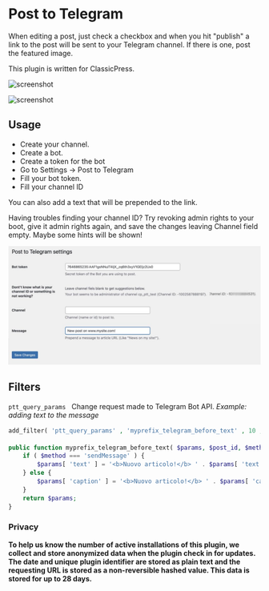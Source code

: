 # Post to Telegram

When editing a post, just check a checkbox and when you hit "publish" a link to the post will be sent to your Telegram channel.
If there is one, post the featured image.

This plugin is written for ClassicPress.

![screenshot](images/screenshot-1.jpg)

![screenshot](images/screenshot-2.jpg)

## Usage

- Create your channel.
- Create a bot.
- Create a token for the bot
- Go to Settings -> Post to Telegram
- Fill your bot token.
- Fill your channel ID

You can also add a text that will be prepended to the link.

Having troubles finding your channel ID?
Try revoking admin rights to your boot, give it admin rights again, and save the changes leaving Channel field empty.
Maybe some hints will be shown!

![screenshot](images/screenshot-3.jpg)

## Filters

`ptt_query_params`
 
Change request made to Telegram Bot API.
_Example: adding text to the message_

```php
add_filter( 'ptt_query_params' , 'myprefix_telegram_before_text' , 10 , 3 );

public function myprefix_telegram_before_text( $params, $post_id, $method ) {
	if ( $method === 'sendMessage' ) {
		$params[ 'text' ] = '<b>Nuovo articolo!</b> ' . $params[ 'text' ];
	} else {
		$params[ 'caption' ] = '<b>Nuovo articolo!</b> ' . $params[ 'caption' ];
	}
	return $params;
}
```


### Privacy
**To help us know the number of active installations of this plugin, we collect and store anonymized data when the plugin check in for updates. The date and unique plugin identifier are stored as plain text and the requesting URL is stored as a non-reversible hashed value. This data is stored for up to 28 days.**

